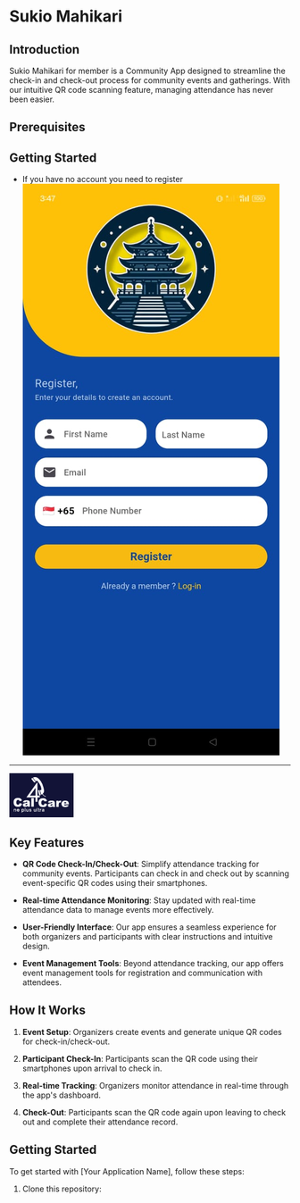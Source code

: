 # Sukio Mahikari

## Introduction

Sukio Mahikari for member is a Community App designed to streamline the check-in and check-out process for community events and gatherings. With our intuitive QR code scanning feature, managing attendance has never been easier.

## Prerequisites

## Getting Started

- If you have no account you need to register
![Image Alt Text](docs/register.jpeg)


-----
![Image Alt Text](docs/cal4care.png)

## Key Features

- **QR Code Check-In/Check-Out**: Simplify attendance tracking for community events. Participants can check in and check out by scanning event-specific QR codes using their smartphones.
  
- **Real-time Attendance Monitoring**: Stay updated with real-time attendance data to manage events more effectively.

- **User-Friendly Interface**: Our app ensures a seamless experience for both organizers and participants with clear instructions and intuitive design.

- **Event Management Tools**: Beyond attendance tracking, our app offers event management tools for registration and communication with attendees.

## How It Works

1. **Event Setup**: Organizers create events and generate unique QR codes for check-in/check-out.
  
2. **Participant Check-In**: Participants scan the QR code using their smartphones upon arrival to check in.
  
3. **Real-time Tracking**: Organizers monitor attendance in real-time through the app's dashboard.
  
4. **Check-Out**: Participants scan the QR code again upon leaving to check out and complete their attendance record.

## Getting Started

To get started with [Your Application Name], follow these steps:

1. Clone this repository:

